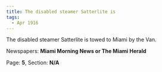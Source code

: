 ```yaml
---  
title: The disabled steamer Satterlite is  
tags:  
  - Apr 1916  
---  
```

  
The disabled steamer Satterlite is towed to Miami by the Van.  
  
Newspapers: **Miami Morning News or The Miami Herald**  
  
Page: **5**, Section: **N/A** 

